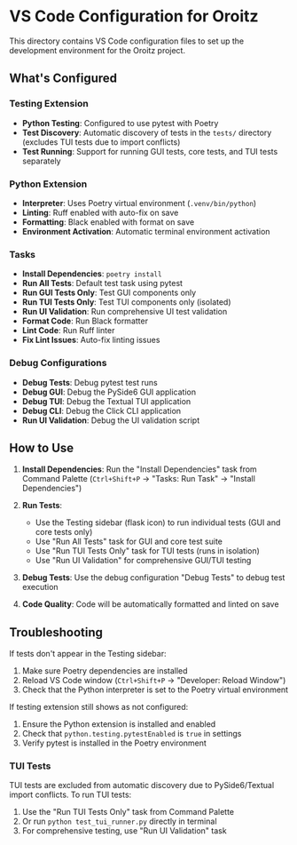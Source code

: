 # VS Code Configuration for Oroitz

This directory contains VS Code configuration files to set up the development environment for the Oroitz project.

## What's Configured

### Testing Extension

- **Python Testing**: Configured to use pytest with Poetry
- **Test Discovery**: Automatic discovery of tests in the `tests/` directory (excludes TUI tests due to import conflicts)
- **Test Running**: Support for running GUI tests, core tests, and TUI tests separately

### Python Extension

- **Interpreter**: Uses Poetry virtual environment (`.venv/bin/python`)
- **Linting**: Ruff enabled with auto-fix on save
- **Formatting**: Black enabled with format on save
- **Environment Activation**: Automatic terminal environment activation

### Tasks

- **Install Dependencies**: `poetry install`
- **Run All Tests**: Default test task using pytest
- **Run GUI Tests Only**: Test GUI components only
- **Run TUI Tests Only**: Test TUI components only (isolated)
- **Run UI Validation**: Run comprehensive UI test validation
- **Format Code**: Run Black formatter
- **Lint Code**: Run Ruff linter
- **Fix Lint Issues**: Auto-fix linting issues

### Debug Configurations

- **Debug Tests**: Debug pytest test runs
- **Debug GUI**: Debug the PySide6 GUI application
- **Debug TUI**: Debug the Textual TUI application
- **Debug CLI**: Debug the Click CLI application
- **Run UI Validation**: Debug the UI validation script

## How to Use

1. **Install Dependencies**: Run the "Install Dependencies" task from Command Palette (`Ctrl+Shift+P` → "Tasks: Run Task" → "Install Dependencies")

2. **Run Tests**:
   - Use the Testing sidebar (flask icon) to run individual tests (GUI and core tests only)
   - Use "Run All Tests" task for GUI and core test suite
   - Use "Run TUI Tests Only" task for TUI tests (runs in isolation)
   - Use "Run UI Validation" for comprehensive GUI/TUI testing

3. **Debug Tests**: Use the debug configuration "Debug Tests" to debug test execution

4. **Code Quality**: Code will be automatically formatted and linted on save

## Troubleshooting

If tests don't appear in the Testing sidebar:

1. Make sure Poetry dependencies are installed
2. Reload VS Code window (`Ctrl+Shift+P` → "Developer: Reload Window")
3. Check that the Python interpreter is set to the Poetry virtual environment

If testing extension still shows as not configured:

1. Ensure the Python extension is installed and enabled
2. Check that `python.testing.pytestEnabled` is `true` in settings
3. Verify pytest is installed in the Poetry environment

### TUI Tests

TUI tests are excluded from automatic discovery due to PySide6/Textual import conflicts. To run TUI tests:

1. Use the "Run TUI Tests Only" task from Command Palette
2. Or run `python test_tui_runner.py` directly in terminal
3. For comprehensive testing, use "Run UI Validation" task

